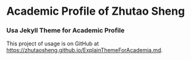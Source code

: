 # Academic Profile of Zhutao Sheng

### Usa Jekyll Theme for Academic Profile

This project of usage is on GitHub at https://zhutaosheng.github.io/ExplainThemeForAcademia.md.
